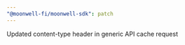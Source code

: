 ```yaml
---
"@moonwell-fi/moonwell-sdk": patch
---
```


Updated content-type header in generic API cache request
